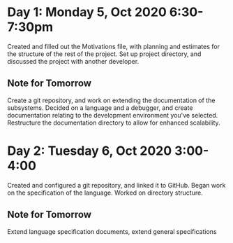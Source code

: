 # Day 1: Monday 5, Oct 2020 6:30-7:30pm
Created and filled out the Motivations file, with planning and estimates for the
structure of the rest of the project. Set up project directory, and discussed
the project with another developer.

## Note for Tomorrow
Create a git repository, and work on extending the documentation of the
subsystems. Decided on a language and a debugger, and create documentation
relating to the development environment you've selected. Restructure the
documentation directory to allow for enhanced scalability.

# Day 2: Tuesday 6, Oct 2020 3:00-4:00
Created and configured a git repository, and linked it to GitHub. Began work on
the specification of the language. Worked on directory structure.

## Note for Tomorrow
Extend language specification documents, extend general specifications